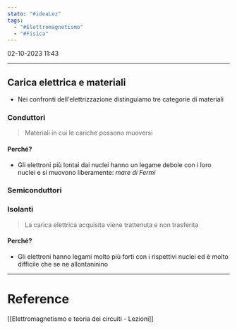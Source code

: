 ```yaml
---
stato: "#ideaLez"
tags:
  - "#Elettromagnetismo"
  - "#Fisica"
---
```

02-10-2023 11:43

--- 

## Carica elettrica e materiali
- Nei confronti dell'elettrizzazione distinguiamo tre categorie di materiali
### Conduttori
> Materiali in cui le cariche possono muoversi

#### Perché?
- Gli elettroni più lontai dai nuclei hanno un legame debole con i loro nuclei e si muovono liberamente: *mare di Fermi*
### Semiconduttori
### Isolanti
> La carica elettrica acquisita viene trattenuta e non trasferita

#### Perché?
- Gli elettroni hanno legami molto più forti con i rispettivi nuclei ed è molto difficile che se ne allontaninino





---

# Reference
[[Elettromagnetismo e teoria dei circuiti - Lezioni]]

